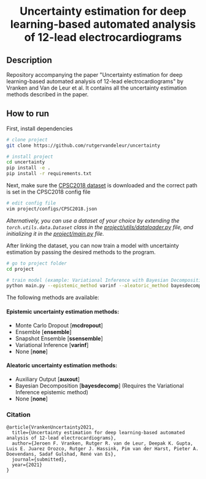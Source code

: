 <div align="center">    
 
# Uncertainty estimation for deep learning-based automated analysis of 12-lead electrocardiograms      

<!--
[![Paper](http://img.shields.io/badge/paper-arxiv.1001.2234-B31B1B.svg)](https://www.nature.com/articles/nature14539)
-->
 
</div>
 
## Description   
Repository accompanying the paper "Uncertainty estimation for deep learning-based automated analysis of 12-lead electrocardiograms" by Vranken and Van de Leur et al. It contains all the uncertainty estimation methods described in the paper. 

## How to run   
First, install dependencies   
```bash
# clone project   
git clone https://github.com/rutgervandeleur/uncertainty

# install project   
cd uncertainty
pip install -e .   
pip install -r requirements.txt
 ```
Next, make sure the [CPSC2018 dataset](http://2018.icbeb.org/Challenge.html) is downloaded and the correct path is set in the CPSC2018 config file
```bash
# edit config file
vim project/configs/CPSC2018.json
```
*Alternatively, you can use a dataset of your choice by extending the ```torch.utils.data.Dataset``` class in the [project/utils/dataloader.py](project/utils/dataloader.py) file, and initializing it in the [project/main.py](project/main.py) file.*


After linking the dataset, you can now train a model with uncertainty estimation by passing the desired methods to the program. 
```bash
# go to project folder
cd project

# train model (example: Variational Inference with Bayesian Decomposition)   
python main.py --epistemic_method varinf --aleatoric_method bayesdecomp
```

The following methods are available:
#### Epistemic uncertainty estimation methods:
- Monte Carlo Dropout [**mcdropout**]
- Ensemble [**ensemble**]
- Snapshot Ensemble [**ssensemble**]
- Variational Inference [**varinf**]
- None [**none**]

#### Aleatoric uncertainty estimation methods:
- Auxiliary Output [**auxout**]
- Bayesian Decomposition [**bayesdecomp**] (Requires the Variational Inference epistemic method)
- None [**none**]


### Citation   
```
@article{VrankenUncertainty2021,
  title={Uncertainty estimation for deep learning-based automated analysis of 12-lead electrocardiograms},
  author={Jeroen F. Vranken, Rutger R. van de Leur, Deepak K. Gupta, Luis E. Juarez Orozco, Rutger J. Hassink, Pim van der Harst, Pieter A. Doevendans, Sadaf Gulshad, René van Es},
  journal={submitted},
  year={2021}
}
```   
